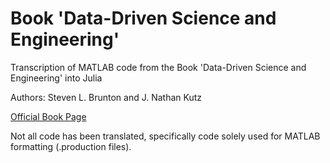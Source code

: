# Book 'Data-Driven Science and Engineering'

Transcription of MATLAB code from the Book 'Data-Driven Science and Engineering' into Julia

Authors: Steven L. Brunton and J. Nathan Kutz

[Official Book Page](http://www.databookuw.com/)

Not all code has been translated, specifically code solely used for MATLAB formatting (.production files).
